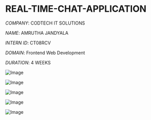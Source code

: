 # REAL-TIME-CHAT-APPLICATION

*COMPANY*: CODTECH IT SOLUTIONS

*NAME*: AMRUTHA JANDYALA

*INTERN ID*: CT08RCV

*DOMAIN*: Frontend Web Development

*DURATION*: 4 WEEKS



![Image](https://github.com/user-attachments/assets/dc6640cb-09cb-41c6-b02b-b20fb5d14896)

![Image](https://github.com/user-attachments/assets/1c78cdf0-74b3-42bb-81ff-14e48f52a30d)

![Image](https://github.com/user-attachments/assets/c0c47b1d-5357-44bb-b1f3-2d2419230f0f)

![Image](https://github.com/user-attachments/assets/552ecc31-f042-459c-969b-e3c5fc643a76)

![Image](https://github.com/user-attachments/assets/f4205698-e48d-42e3-a71c-1cde83c497c4)
